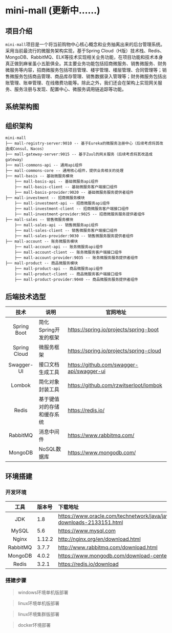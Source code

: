 # mini-mall (更新中……)

## 项目介绍

`mini-mall`项目是一个将当前购物中心核心概念和业务抽离出来的后台管理系统。采用当前最流行的微服务架构实现，基于Spring Cloud（H版）技术栈、Redis、MongoDB、RabbitMQ、ELK等技术实现相关业务功能，在项目功能和技术本身真正做到麻雀虽小五脏俱全。其主要业务功能包括招商微服务、销售微服务、财务微服务等内容，招商微服务包括项目管理、楼宇管理、楼层管理、合同管理等；销售微服务包括商品管理、商品库存管理、销售数据录入管理等；财务微服务包括出账管理、账单管理、在线缴费功能等。除此之外，我们还会在架构上实现网关服务、服务注册与发现、配置中心、微服务调用链追踪等功能。

## 系统架构图

## 组织架构

```
mini-mall
├── mall-registry-server:9010 -- 基于Eureka的微服务注册中心（后续考虑将其改造成Consul、Nacos）
├── mall-gateway-server:9015 -- 基于Zuul的网关服务（后续考虑将其改造成gateway）
├── mall-commons-api -- 通用api组件
├── mall-commons-core -- 通用核心组件，提供业务相关的处理
├── mall-basis -- 基础微服务模块
	├── mall-basis-api -- 基础微服务api组件
	├── mall-basis-client -- 基础微服务客户端接口组件
	├── mall-basis-provider:9020 -- 基础微服务服务提供者组件
├── mall-investment -- 招商微服务模块
	├── mall-investment-api -- 招商微服务api组件
	├── mall-investment-client -- 招商微服务客户端接口组件
	├── mall-investment-provider:9025 -- 招商微服务服务提供者组件
├── mall-sales -- 销售微服务模块
	├── mall-sales-api -- 销售微服务api组件
	├── mall-sales-client -- 销售微服务客户端接口组件
	├── mall-sales-provider:9030 -- 销售微服务服务提供者组件
├── mall-account -- 账务微服务模块
	├── mall-account-api -- 账务微服务api组件
	├── mall-account-client -- 账务微服务客户端接口组件
	├── mall-account-provider:9035 -- 账务微服务服务提供者组件
├── mall-product -- 商品微服务模块
	├── mall-product-api -- 商品微服务api组件
	├── mall-product-client -- 商品微服务客户端接口组件
	├── mall-product-provider:9040 -- 商品微服务服务提供者组件
```

## 后端技术选型

|     技术     | 说明                       | 官网地址                                  |
| :----------: | -------------------------- | ----------------------------------------- |
| Spring Boot  | 简化Spring开发的框架       | https://spring.io/projects/spring-boot    |
| Spring Cloud | 微服务框架                 | https://spring.io/projects/spring-cloud   |
|  Swagger-UI  | 接口文档生成工具           | https://github.com/swagger-api/swagger-ui |
|    Lombok    | 简化对象封装工具           | https://github.com/rzwitserloot/lombok    |
|    Redis     | 基于键值对的存储和缓存系统 | https://redis.io/                         |
|   RabbitMQ   | 消息中间件                 | https://www.rabbitmq.com/                 |
|   MongoDB    | NoSQL数据库                | https://www.mongodb.com/                  |

## 环境搭建

### 开发环境

|   工具   | 版本号 | 下载地址                                                     |
| :------: | :----- | :----------------------------------------------------------- |
|   JDK    | 1.8    | https://www.oracle.com/technetwork/java/javase/downloads/jdk8-downloads-2133151.html |
|  MySQL   | 5.6    | https://www.mysql.com                                        |
|  Nginx   | 1.12.2 | http://nginx.org/en/download.html                            |
| RabbitMQ | 3.7.7  | http://www.rabbitmq.com/download.html                        |
| MongoDB  | 4.0.2  | https://www.mongodb.com/download-center                      |
|  Redis   | 3.2.1  | https://redis.io/download                                    |

### 搭建步骤

> windows环境单机版部署

> linux环境单机版部署

> linux环境集群版部署

> docker环境部署